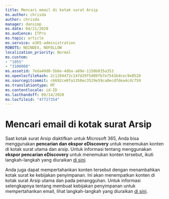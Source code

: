```yaml
---
title: Mencari email di kotak surat Arsip
ms.author: chrisda
author: chrisda
manager: dansimp
ms.date: 04/21/2020
ms.audience: ITPro
ms.topic: article
ms.service: o365-administration
ROBOTS: NOINDEX, NOFOLLOW
localization_priority: Normal
ms.custom:
- "1055"
- "3100008"
ms.assetid: 7eda49d0-5b6e-4dba-a89e-1150b835a353
ms.openlocfilehash: 2c1284472c147d29f5d09fb7e7541bdcec9e8520
ms.sourcegitcommit: c6692ce0fa1358ec3529e59ca0ecdfdea4cdc759
ms.translationtype: MT
ms.contentlocale: id-ID
ms.lasthandoff: 09/14/2020
ms.locfileid: "47727354"
---
```

# <a name="search-for-email-in-the-archive-mailbox"></a>Mencari email di kotak surat Arsip

Saat kotak surat Arsip diaktifkan untuk Microsoft 365, Anda bisa menggunakan **pencarian dan ekspor eDiscovery** untuk menemukan konten di kotak surat utama dan arsip. Untuk informasi tentang menggunakan **ekspor pencarian eDiscovery** untuk menemukan konten tersebut, ikuti langkah-langkah yang diuraikan [di sini](https://docs.microsoft.com/microsoft-365/compliance/export-search-results).
  
Anda juga dapat mempertahankan konten tersebut dengan menambahkan kotak surat ke kebijakan penyimpanan. Ini akan menempatkan konten di kotak surat Arsip utama dan pada penangguhan. Untuk informasi selengkapnya tentang membuat kebijakan penyimpanan untuk mempertahankan email, lihat langkah-langkah yang diuraikan [di sini](https://docs.microsoft.com/microsoft-365/compliance/retention-policies).
  